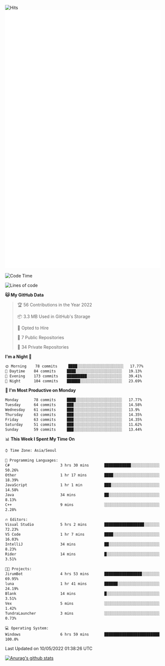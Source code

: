 ![Hits](https://hits.seeyoufarm.com/api/count/incr/badge.svg?url=https%3A%2F%2Fgithub.com%2Fkokose1234&count_bg=%2379C83D&title_bg=%23555555&icon=apple.svg&icon_color=%23E7E7E7&title=hits&edge_flat=false)
<br/>
![Metrics](https://github.com/kokose1234/kokose1234/blob/main/github-metrics.svg)

<!--START_SECTION:waka-->
![Code Time](http://img.shields.io/badge/Code%20Time-638%20hrs%2058%20mins-blue)

![Lines of code](https://img.shields.io/badge/From%20Hello%20World%20I%27ve%20Written-2%20Million%20lines%20of%20code-blue)

**🐱 My GitHub Data** 

> 🏆 56 Contributions in the Year 2022
 > 
> 📦 3.3 MB Used in GitHub's Storage 
 > 
> 💼 Opted to Hire
 > 
> 📜 7 Public Repositories 
 > 
> 🔑 34 Private Repositories  
 > 
**I'm a Night 🦉** 

```text
🌞 Morning    78 commits     ████░░░░░░░░░░░░░░░░░░░░░   17.77% 
🌆 Daytime    84 commits     ████░░░░░░░░░░░░░░░░░░░░░   19.13% 
🌃 Evening    173 commits    █████████░░░░░░░░░░░░░░░░   39.41% 
🌙 Night      104 commits    ██████░░░░░░░░░░░░░░░░░░░   23.69%

```
📅 **I'm Most Productive on Monday** 

```text
Monday       78 commits     ████░░░░░░░░░░░░░░░░░░░░░   17.77% 
Tuesday      64 commits     ███░░░░░░░░░░░░░░░░░░░░░░   14.58% 
Wednesday    61 commits     ███░░░░░░░░░░░░░░░░░░░░░░   13.9% 
Thursday     63 commits     ███░░░░░░░░░░░░░░░░░░░░░░   14.35% 
Friday       63 commits     ███░░░░░░░░░░░░░░░░░░░░░░   14.35% 
Saturday     51 commits     ███░░░░░░░░░░░░░░░░░░░░░░   11.62% 
Sunday       59 commits     ███░░░░░░░░░░░░░░░░░░░░░░   13.44%

```


📊 **This Week I Spent My Time On** 

```text
⌚︎ Time Zone: Asia/Seoul

💬 Programming Languages: 
C#                       3 hrs 30 mins       ████████████░░░░░░░░░░░░░   50.26% 
Other                    1 hr 17 mins        ████░░░░░░░░░░░░░░░░░░░░░   18.39% 
JavaScript               1 hr 1 min          ███░░░░░░░░░░░░░░░░░░░░░░   14.58% 
Java                     34 mins             ██░░░░░░░░░░░░░░░░░░░░░░░   8.13% 
C++                      9 mins              ░░░░░░░░░░░░░░░░░░░░░░░░░   2.28%

🔥 Editors: 
Visual Studio            5 hrs 2 mins        ██████████████████░░░░░░░   72.23% 
VS Code                  1 hr 7 mins         ████░░░░░░░░░░░░░░░░░░░░░   16.03% 
IntelliJ                 34 mins             ██░░░░░░░░░░░░░░░░░░░░░░░   8.23% 
Rider                    14 mins             █░░░░░░░░░░░░░░░░░░░░░░░░   3.51%

🐱‍💻 Projects: 
JirumBot                 4 hrs 53 mins       █████████████████░░░░░░░░   69.95% 
luna                     1 hr 41 mins        ██████░░░░░░░░░░░░░░░░░░░   24.19% 
Blank                    14 mins             █░░░░░░░░░░░░░░░░░░░░░░░░   3.51% 
Vex                      5 mins              ░░░░░░░░░░░░░░░░░░░░░░░░░   1.42% 
TundraLauncher           3 mins              ░░░░░░░░░░░░░░░░░░░░░░░░░   0.73%

💻 Operating System: 
Windows                  6 hrs 59 mins       █████████████████████████   100.0%

```


 Last Updated on 10/05/2022 01:38:26 UTC
<!--END_SECTION:waka-->

[![Anurag's github stats](https://github-readme-stats.vercel.app/api?username=kokose1234&theme=dracula)](https://github.com/anuraghazra/github-readme-stats)



	
